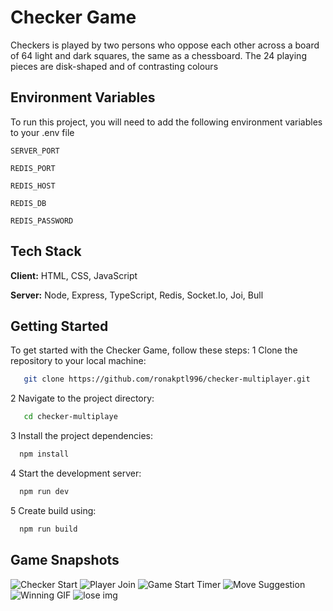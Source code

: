 
# Checker Game

Checkers is played by two persons who oppose each other across a board of 64 light and dark squares, the same as a chessboard. The 24 playing pieces are disk-shaped and of contrasting colours


## Environment Variables

To run this project, you will need to add the following environment variables to your .env file

`SERVER_PORT`

`REDIS_PORT`

`REDIS_HOST`

`REDIS_DB`

`REDIS_PASSWORD`


## Tech Stack

**Client:** HTML, CSS, JavaScript

**Server:** Node, Express, TypeScript, Redis, Socket.Io, Joi, Bull


## Getting Started
To get started with the Checker Game, follow these steps:
1 Clone the repository to your local machine:
```bash
   git clone https://github.com/ronakptl996/checker-multiplayer.git
```
2 Navigate to the project directory:
```bash
   cd checker-multiplaye
```
3 Install the project dependencies:
```bash
  npm install
```
4 Start the development server:
```bash
  npm run dev
```
5 Create build using:
```bash
  npm run build
```

## Game Snapshots
![Checker Start](https://github.com/ronakptl996/checker-multiplayer/assets/72141080/5b61b8cf-9c60-42f4-ac99-d84f013d0d9e)
![Player Join](https://github.com/ronakptl996/checker-multiplayer/assets/72141080/3a062e59-d4c1-4aba-a57d-06c57f801b4c)
![Game Start Timer](https://github.com/ronakptl996/checker-multiplayer/assets/72141080/715504e2-58ad-4271-b747-dcf1680f79ed)
![Move Suggestion](https://github.com/ronakptl996/checker-multiplayer/assets/72141080/ead6d812-30b5-48d4-b4dd-d47b18ef71cb)
![Winning GIF](https://github.com/ronakptl996/checker-multiplayer/assets/72141080/a771b6ae-b4ab-4663-bb53-6170220a0675)
![lose img](https://github.com/ronakptl996/checker-multiplayer/assets/72141080/750c7d20-a33e-440c-b271-18573372e20e)
